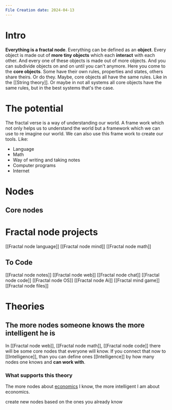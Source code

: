 ```yaml
---
File Creation date: 2024-04-13
---
```

# Intro
**Everything is a fractal node**. Everything can be defined as an **object**. Every object is made out of **more tiny objects** which each **interact** with each other. And every one of these objects is made out of more objects. And you can subdivide objects on and on until you can't anymore. Here you come to the **core objects**. Some have their own rules, properties and states, others share theirs. 
Or do they. Maybe, core objects all have the same rules. Like in the [[String theory]]. Or maybe in not all systems all core objects have the same rules, but in the best systems that's the case.
# The potential
The fractal verse is a way of understanding our world. A frame work which not only helps us to understand the world but a framework which we can use to re imagine our world. We can also use this frame work to create our tools. Like:
- Language
- Math
- Way of writing and taking notes 
-  Computer programs
-  Internet
# Nodes
## Core nodes
 

# Fractal node projects 
[[Fractal node language]]
[[Fractal node mind]]
[[Fractal node math]]
## To Code
[[Fractal node notes]]
[[Fractal node web]]
[[Fractal node chat]]
[[Fractal node code]]
[[Fractal node OS]]
[[Fractal node Ai]]
[[Fractal mind game]]
[[Fractal node files]]
# Theories
## The more nodes someone knows the more intelligent he is
In [[Fractal node web]], [[Fractal node math]], [[Fractal node code]] there will be some core nodes that everyone will know. If you connect that now to [[Intelligence]], than you can define ones [[Intelligence]] by how many nodes one knows and **can work with**.
### What supports this theory
The more nodes about [economics](BwL) I know, the more intelligent I am about economics.


create new nodes based on the ones you already know